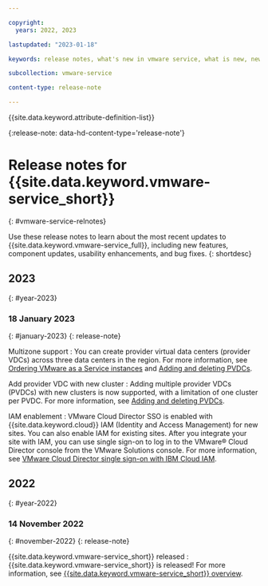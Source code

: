 ```yaml
---

copyright:
  years: 2022, 2023

lastupdated: "2023-01-18"

keywords: release notes, what's new in vmware service, what is new, new features, vmware release notes, vmware service

subcollection: vmware-service

content-type: release-note

---
```


{{site.data.keyword.attribute-definition-list}}

{:release-note: data-hd-content-type='release-note'}

# Release notes for {{site.data.keyword.vmware-service_short}}
{: #vmware-service-relnotes}

Use these release notes to learn about the most recent updates to {{site.data.keyword.vmware-service_full}}, including new features, component updates, usability enhancements, and bug fixes.
{: shortdesc}

## 2023
{: #year-2023}

### 18 January 2023
{: #january-2023}
{: release-note}

Multizone support
:   You can create provider virtual data centers (provider VDCs) across three data centers in the region. For more information, see [Ordering VMware as a Service instances](/docs/vmware-service?topic=vmware-service-tenant-ordering) and [Adding and deleting PVDCs](/docs/vmware-service?topic=vmware-service-pvdc-adding-deleting).

Add provider VDC with new cluster
:   Adding multiple provider VDCs (PVDCs) with new clusters is now supported, with a limitation of one cluster per PVDC. For more information, see [Adding and deleting PVDCs](/docs/vmware-service?topic=vmware-service-pvdc-adding-deleting).

IAM enablement
:   VMware Cloud Director SSO is enabled with {{site.data.keyword.cloud}} IAM (Identity and Access Management) for new sites. You can also enable IAM for existing sites. After you integrate your site with IAM, you can use single sign-on to log in to the VMware® Cloud Director console from the VMware Solutions console. For more information, see [VMware Cloud Director single sign-on with IBM Cloud IAM](/docs/vmware-service?topic=vmware-service-iam-integration).

## 2022
{: #year-2022}

### 14 November 2022
{: #november-2022}
{: release-note}

{{site.data.keyword.vmware-service_short}} released
:   {{site.data.keyword.vmware-service_short}} is released! For more information, see [{{site.data.keyword.vmware-service_short}} overview](/docs/vmware-service?topic=vmware-service-vmware-aas-overview).
